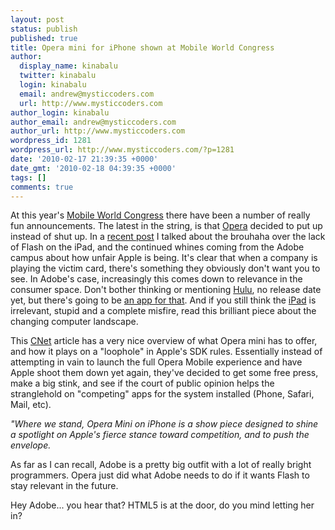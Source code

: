 ```yaml
---
layout: post
status: publish
published: true
title: Opera mini for iPhone shown at Mobile World Congress
author:
  display_name: kinabalu
  twitter: kinabalu
  login: kinabalu
  email: andrew@mysticcoders.com
  url: http://www.mysticcoders.com
author_login: kinabalu
author_email: andrew@mysticcoders.com
author_url: http://www.mysticcoders.com
wordpress_id: 1281
wordpress_url: http://www.mysticcoders.com/?p=1281
date: '2010-02-17 21:39:35 +0000'
date_gmt: '2010-02-18 04:39:35 +0000'
tags: []
comments: true
---
```

At this year's <a href="http://www.mobileworldcongress.com/index.htm" target="_blank">Mobile World Congress</a> there have been a number of really fun announcements.  The latest in the string, is that <a href="http://www.opera.com" target="_blank">Opera</a> decided to put up instead of shut up.  In a <a href="http://www.mysticcoders.com/blog/2010/02/03/lack-of-adobe-flash-on-iphone-ipad-devices/">recent post</a> I talked about the brouhaha over the lack of Flash on the iPad, and the continued whines coming from the Adobe campus about how unfair Apple is being.  It's clear that when a company is playing the victim card, there's something they obviously don't want you to see.  In Adobe's case, increasingly this comes down to relevance in the consumer space.  Don't bother thinking or mentioning <a href="http://hulu.com" target="_blank">Hulu</a>, no release date yet, but there's going to be <a href="http://www.businessinsider.com/hulu-iphone-app-coming-soon-badass-2009-4" target="_blank">an app for that</a>.  And if you still think the <a href="http://www.apple.com/ipad" target="_blank">iPad</a> is irrelevant, stupid and a complete misfire, read this brilliant piece about the changing computer landscape.

This <a href="http://reviews.cnet.com/8301-19512_7-10455031-233.html" target="_blank">CNet</a> article has a very nice overview of what Opera mini has to offer, and how it plays on a "loophole" in Apple's SDK rules.  Essentially instead of attempting in vain to launch the full Opera Mobile experience and have Apple shoot them down yet again, they've decided to get some free press, make a big stink, and see if the court of public opinion helps the stranglehold on "competing" apps for the system installed (Phone, Safari, Mail, etc).

<em>"Where we stand, Opera Mini on iPhone is a show piece designed to shine a spotlight on Apple's fierce stance toward competition, and to push the envelope.</em>

As far as I can recall, Adobe is a pretty big outfit with a lot of really bright programmers.  Opera just did what Adobe needs to do if it wants Flash to stay relevant in the future.  

Hey Adobe... you hear that?  HTML5 is at the door, do you mind letting her in?

